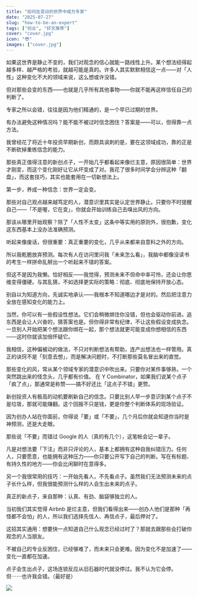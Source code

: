 ```yaml
---
title: "如何在变动的世界中成为专家"
date: "2025-07-27"
slug: "how-to-be-an-expert"
tags: ["创业", "好文推荐"]
cover: "cover.jpg"
icon: "😎"
images: ["cover.jpg"]
---
```

如果这世界是静止不变的，我们对观念的信心就能一路线性上升。某个想法经得起越多样、越严格的考验，就越可能是真的。许多人其实默默相信这一点——对「人性」这种变化不大的领域来说，这么想或许没错。



但对那些会变的东西——也就是几乎所有其他事物——你就不能再这样信任自己的判断了。



专家之所以会错，往往是因为他们精通的，是一个早已过期的世界。



有办法避免这种情况吗？能不能不被过时信念困住？答案是——可以，但得靠一点方法。



我曾经花了将近十年投资早期新创，而颇具讽刺的是，要在这领域成功，靠的正是不断砍掉重练信念的能力。



那些真正值得注意的新创点子，一开始几乎都看起来像烂主意，原因很简单：世界才刚变，而这个变化刚好让它从坏变成了对。我花了很多时间学会分辨这种「翻盘」，而这套技巧，其实也能套用在一切新想法上。



第一步，养成一种信念：世界一定会变。



那些对自己观点越来越笃定的人，潜意识里其实是认定世界静止。只要你不时提醒自己——「不是喔，它在变」，你就会开始训练自己去嗅出风的方向。



那该从哪里开始观察？除了「人性不太变」这条中等实用的原则外，很抱歉，变化这东西基本上没办法准确预测。



听起来像废话，但很重要：真正重要的变化，几乎从来都来自意料之外的方向。



所以我乾脆放弃预测。每次有人在访问里问我「未来怎么看」，我脑中都像没读书的考生一样拼命乱掰出一个听起来不错的答案。



但这不是因为我懒。恰好相反——我觉得，预测未来不但命中率可怜，还会让你思维变得僵硬。与其乱猜，不如选择更实际的策略：彻底、彻底地保持开放心态。



别自以为知道方向，先诚实地承认——我根本不知道哪边才是对的。然后把注意力全放在感知变化的能力上。



当然，你可以有一些假设性想法。它们会稍微绑住你没错，但也会驱动你前进。追东西是会让人兴奋的，猜答案也是。但你得非常有纪律，不让这些假设变成执念。
一旦别人开始把某个想法跟你绑在一起，那个想法就更可能变成你想相信的东西——这时你就该加倍怀疑它。



我相信，这种偏被动的做法，不只对判断想法有帮助，连产出想法也一样管用。真正的诀窍不是「刻意去想」，而是解决问题时，不打断那些莫名冒出来的直觉。



那些变化的风，常从某个领域专家的潜意识中吹出来。只要你对某件事够熟，一个突然跳出来的怪念头，几乎都有价值。
在 Y Combinator，如果我们说某个点子「疯了点」，那通常是称赞——搞不好还比「这点子不错」更赞。



新创投资人有极高的动机要刷新自己的信念。只要比别人早一步意识到某个点子不是垃圾，那就可能赚翻。这个回报不只是钱，更是你整个判断体系的现场验证。



因为创办人站在你面前，你得说「要」或「不要」，几个月后你就会知道你当时是神预测，还是大走眼。



那些说「不要」而错过 Google 的人（真的有几个），这笔帐会记一辈子。



凡是对想法要「下注」而非只评论的人，基本上都拥有这种自我纠错压力。任何人，只要愿意，也能拥有这种压力——你只要公开写下自己的判断。写在有标题、有持久性的地方——你会比闲聊时在意得多。



另一个我很常用的技巧：一开始先看人，不先看点子。虽然我们无法预测未来的点子长什么样，但我很能预测什么样的人会生出未来的点子。



真正的新点子，来自那种：认真、有劲、脑袋够独立的人。



当初我们其实觉得 Airbnb 是烂主意，但我们看得出来——创办人他们是那种「再怪都不会怕」的人，所以我们选择先信人、再信点子，最后押对了。



这招其实通用：想要快一点知道自己什么观念已经过时了？那就去跟那些会打破你观念的人当朋友。



不被自己的专业反困住，已经够难了，而未来只会更难。因为变化不是加速了——变化一直都在加速。



点子会生出点子，这场连锁反应从旧石器时代就没停过。我不认为它会停。
但⋯⋯也许我会错。（最好是）




![](https://prod-files-secure.s3.us-west-2.amazonaws.com/112d0858-5090-4d34-a606-b75eb8d65fd2/46476355-9cf3-4e99-9b7a-3531bc426380/1000202064.png?X-Amz-Algorithm=AWS4-HMAC-SHA256&X-Amz-Content-Sha256=UNSIGNED-PAYLOAD&X-Amz-Credential=ASIAZI2LB4667NGBYQZW%2F20250910%2Fus-west-2%2Fs3%2Faws4_request&X-Amz-Date=20250910T211136Z&X-Amz-Expires=3600&X-Amz-Security-Token=IQoJb3JpZ2luX2VjEI3%2F%2F%2F%2F%2F%2F%2F%2F%2F%2FwEaCXVzLXdlc3QtMiJGMEQCIEnZ2jEyAB3xKlTUkxJSt0r0icyoADBvNHCKscFbbTFwAiAUNDBEv7ayLq5DIvVZl1mbwfZcKSuhaYfG3ymUyVBHgCqIBAj1%2F%2F%2F%2F%2F%2F%2F%2F%2F%2F8BEAAaDDYzNzQyMzE4MzgwNSIM%2BGMro5oAYD5HbZzpKtwDU9w11aZgwYDLaLLXm%2F45DxTejpICkZdLK1I8DkOxfMfkeVYyC6zycrjErFQbAZkMQ2n5q1TqWSFe%2BPYeczf4p4HQYVmKkRsda4uJKma556X%2FGJ%2FzWRy%2Fuk9x4EGl5ttm7uxQ9hKOVjnLiQSFj8wzQppLVzw8D0%2BdbdiAiWTUXXCuJtVeWTEn3Q66PcT6nEZeQTcIQkSDQXu%2BaviEXlZ3WoBY4VeIUf7uEkOA0U%2BBcqJfI%2F9%2FV%2BWdJH%2Fu7pMeQp4U5%2BcUi0e8COoS7gcXrnotRwSlMUrN1y9ClLg2E5%2FAa3AjHCk43O4C6VBngvug7LH14ZaTjNqpPoxajkEjhs2Rg3iQFO9bLuPmrIGhK%2B3Z1u%2B2BgjnlHWw8Q2DFMQ7TmrcjwycPNSGUda5hZ5RcGGtYAMPLSR2uT1BOtZ3SBpduXX90hlbOJt7qLjrMEAmyiDigbnfniIx2%2B4xEE6zRRznsU9KCsSZ782yO2alv3PhGkh09bPJcjTvpoN5SF%2FUEYWbbIaz%2BjU1s4f4aEvMHB%2Bt5TtpT6U5RVzibscx1PuVpERK6hzPAfl9KNCDhBtx7sDez4aotxODu8WjA%2FzMWQ8O4W5%2BDpr67YRpngJ7sQ9JFnO7jh2s6eUoQUvVv8gwxrqHxgY6pgFpneh%2FMJt9moNU%2B0meXfjHyAG1ifTrg7IowCD%2BItZT08UzhKkXetnmjQyzjIgWmoB4R9%2BGsKAD6go5O6EJ3sqJ3wiVynaxRFzVY4bN0Hy3oV46LHoeR8JsC3HmLMebmWzsXnk%2B0LY4TgumT5r6osTJNtULECDJHbaYJNq4VNf8aQ0RpUbMP2syD7qGj2Ct0%2Fbc0FcywOFIpBVQkfQ%2BhUD3lMaxDfge&X-Amz-Signature=18ebb149c59cbe86e69b30118356576776751241c166a3b48fd4631c76cdca6c&X-Amz-SignedHeaders=host&x-amz-checksum-mode=ENABLED&x-id=GetObject)

